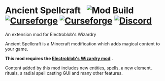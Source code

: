 
# Ancient Spellcraft &nbsp; ![Mod Build](https://github.com/WinDanesz/AncientSpellcraft/workflows/Mod%20Build/badge.svg) [![Curseforge](http://cf.way2muchnoise.eu/full_358124_downloads.svg)](https://www.curseforge.com/minecraft/mc-mods/ancient-spellcraft) [![Curseforge](http://cf.way2muchnoise.eu/versions/358124.svg)](https://www.curseforge.com/minecraft/mc-mods/ancient-spellcraft/files) [![Discord](https://img.shields.io/discord/544897694448091146?color=7289DA&label=Discord)](https://discord.gg/wuSsgKwAKv)
An extension mod for Electroblob's Wizardry

Ancient Spellcraft is a Minecraft modification which adds magical content to your game.

**This mod requires the [Electroblob's Wizardry mod](https://www.curseforge.com/minecraft/mc-mods/electroblobs-wizardry) .**

Content added by this mod includes new entities, [spells](https://github.com/Electroblob77/Wizardry/wiki/Spell-Book), a new [element](https://github.com/Electroblob77/Wizardry/wiki/Elements), rituals, a radial spell casting GUI and many other features.


